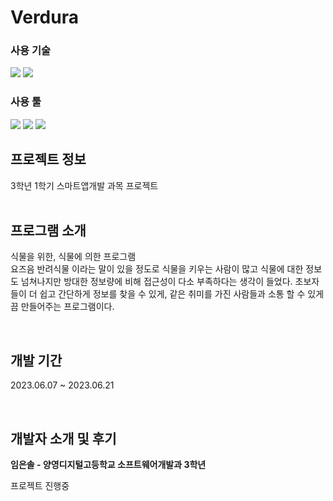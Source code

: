   <h1>Verdura</h1>
  <h3>사용 기술</h3>
  <div align="left">
    <img src="https://img.shields.io/badge/Dart-1E90FF?style=flat&logo=Dart&logoColor=white"/>
    <img src="https://img.shields.io/badge/Flutter-4169E1?style=flat&logo=Flutter&logoColor=white"/>
  </div>

  <h3>사용 툴</h3>
  <div align="left">
   <img src="https://img.shields.io/badge/AndroidStudio-3DDC84?style=flat&logo=AndroidStudio&logoColor=white"/>
   <img src="https://img.shields.io/badge/Git-F05032?style=flat&logo=Git&logoColor=white"/>
   <img src="https://img.shields.io/badge/GitHub-181717?style=flat&logo=GitHub&logoColor=white"/>
  </div>

  <h2>프로젝트 정보</h2>
  <span>3학년 1학기 스마트앱개발 과목 프로젝트</span><br/><br/>
  
   <h2>프로그램 소개</h2>
  <p>식물을 위한, 식물에 의한 프로그램<br>
    요즈음 반려식물 이라는 말이 있을 정도로 식물을 키우는 사람이 많고 식물에 대한 정보도 넘쳐나지만 방대한 정보량에 비해 접근성이 다소 부족하다는 생각이 들었다.
    초보자들이 더 쉽고 간단하게 정보를 찾을 수 있게, 같은 취미를 가진 사람들과 소통 할 수 있게끔 만들어주는 프로그램이다.
  </p>
<br/>
  <h2>개발 기간</h2>
<p>2023.06.07 ~ 2023.06.21</p>
<br/>

  <h2>개발자 소개 및 후기</h2>
    <b>임은솔 - 양영디지털고등학교 소프트웨어개발과 3학년</b>
    <p>
      프로젝트 진행중
    </p>

